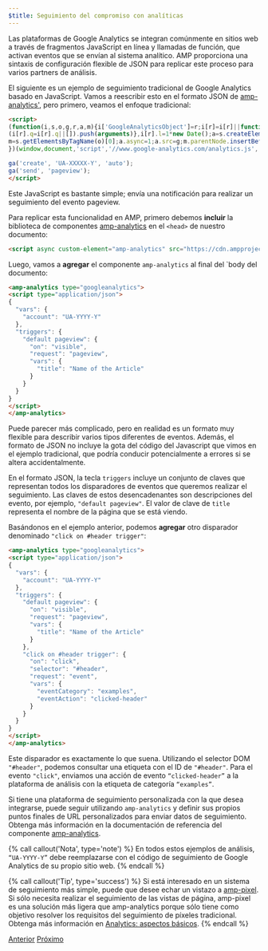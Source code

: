 ```yaml
---
$title: Seguimiento del compromiso con analíticas
---
```


Las plataformas de Google Analytics se integran comúnmente en sitios web a través de fragmentos JavaScript en línea y llamadas de función, que activan eventos que se envían al sistema analítico. AMP proporciona una sintaxis de configuración flexible de JSON para replicar este proceso para varios partners de análisis.

El siguiente es un ejemplo de seguimiento tradicional de Google Analytics basado en JavaScript. Vamos a reescribir esto en el formato JSON de [amp-analytics'](/es/docs/reference/components/amp-analytics.html), pero primero, veamos el enfoque tradicional:

```html
<script>
(function(i,s,o,g,r,a,m){i['GoogleAnalyticsObject']=r;i[r]=i[r]||function(){
(i[r].q=i[r].q||[]).push(arguments)},i[r].l=1*new Date();a=s.createElement(o),
m=s.getElementsByTagName(o)[0];a.async=1;a.src=g;m.parentNode.insertBefore(a,m)
})(window,document,'script','//www.google-analytics.com/analytics.js','ga');

ga('create', 'UA-XXXXX-Y', 'auto');
ga('send', 'pageview');
</script>
```

Este JavaScript es bastante simple; envía una notificación para realizar un seguimiento del evento pageview.

Para replicar esta funcionalidad en AMP, primero debemos **incluir** la biblioteca de componentes [amp-analytics](/es/docs/reference/components/amp-analytics.html)  en el `<head>` de nuestro documento:

```html
<script async custom-element="amp-analytics" src="https://cdn.ampproject.org/v0/amp-analytics-0.1.js"></script>
```

Luego, vamos a **agregar** el componente `amp-analytics` al final del `body del documento:

```html
<amp-analytics type="googleanalytics">
<script type="application/json">
{
  "vars": {
    "account": "UA-YYYY-Y"
  },
  "triggers": {
    "default pageview": {
      "on": "visible",
      "request": "pageview",
      "vars": {
        "title": "Name of the Article"
      }
    }
  }
}
</script>
</amp-analytics>
```

Puede parecer más complicado, pero en realidad es un formato muy flexible para describir varios tipos diferentes de eventos. Además, el formato de JSON no incluye la gota del código del Javascript que vimos en el ejemplo tradicional, que podría conducir potencialmente a errores si se altera accidentalmente.

En el formato JSON, la tecla `triggers` incluye un conjunto de claves que representan todos los disparadores de eventos que queremos realizar el seguimiento. Las claves de estos desencadenantes son descripciones del evento, por ejemplo, `"default pageview"`. El valor de clave de `title` representa el nombre de la página que se está viendo.

Basándonos en el ejemplo anterior, podemos **agregar** otro disparador denominado `"click on #header trigger"`:

```html
<amp-analytics type="googleanalytics">
<script type="application/json">
{
  "vars": {
    "account": "UA-YYYY-Y"
  },
  "triggers": {
    "default pageview": {
      "on": "visible",
      "request": "pageview",
      "vars": {
        "title": "Name of the Article"
      }
    },
    "click on #header trigger": {
      "on": "click",
      "selector": "#header",
      "request": "event",
      "vars": {
        "eventCategory": "examples",
        "eventAction": "clicked-header"
      }
    }
  }
}
</script>
</amp-analytics>
```

Este disparador es exactamente lo que suena. Utilizando el selector DOM `"#header"`, podemos consultar una etiqueta con el ID de `"#header"`. Para el evento `"click"`, enviamos una acción de evento `“clicked-header”` a la plataforma de análisis con la etiqueta de categoría `“examples”`.

Si tiene una plataforma de seguimiento personalizada con la que desea integrarse, puede seguir utilizando `amp-analytics` y definir sus propios puntos finales de URL personalizados para enviar datos de seguimiento. Obtenga más información en la documentación de referencia del componente [amp-analytics](/es/docs/reference/components/amp-analytics.html).

{% call callout('Nota', type='note') %}
En todos estos ejemplos de análisis, `“UA-YYYY-Y”` debe reemplazarse con el código de seguimiento de Google Analytics de su propio sitio web.
{% endcall %}

{% call callout('Tip', type='success') %}
Si está interesado en un sistema de seguimiento más simple, puede que desee echar un vistazo a [amp-pixel](/es/docs/reference/components/amp-pixel.html). Si sólo necesita realizar el seguimiento de las vistas de página, amp-pixel es una solución más ligera que amp-analytics porque sólo tiene como objetivo resolver los requisitos del seguimiento de píxeles tradicional. Obtenga más información en [Analytics: aspectos básicos](/es/docs/analytics/analytics_basics.html).
{% endcall %}

<div class="prev-next-buttons">
  <a class="button prev-button" href="/es/docs/fundamentals/add_advanced/adding_carousels.html"><span class="arrow-prev">Anterior</span></a>
  <a class="button next-button" href="/es/docs/fundamentals/add_advanced/navigating.html"><span class="arrow-next">Próximo</span></a>
</div>
